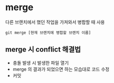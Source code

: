 # merge

다른 브랜치에서 했던 작업을 가져와서 병합할 때 사용

    git merge [현재 브랜치에 병합할 브랜치 이름]

## merge 시 conflict 해결법

- 충돌 발생 시 발생한 파일 열기
- merge 의 결과가 되었으면 하는 모습대로 코드 수정
- 커밋

